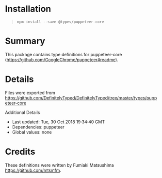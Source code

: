# Installation
> `npm install --save @types/puppeteer-core`

# Summary
This package contains type definitions for puppeteer-core (https://github.com/GoogleChrome/puppeteer#readme).

# Details
Files were exported from https://github.com/DefinitelyTyped/DefinitelyTyped/tree/master/types/puppeteer-core

Additional Details
 * Last updated: Tue, 30 Oct 2018 19:34:40 GMT
 * Dependencies: puppeteer
 * Global values: none

# Credits
These definitions were written by Fumiaki Matsushima <https://github.com/mtsmfm>.
